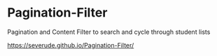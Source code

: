 # Pagination-Filter

Pagination and Content Filter to search and cycle through student lists

https://severude.github.io/Pagination-Filter/